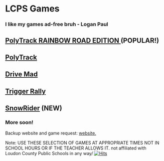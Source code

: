 # LCPS Games
### I like my games ad-free bruh - Logan Paul
## [ PolyTrack RAINBOW ROAD EDITION ](https://lcpsgames.github.io/PolyTrackRainbowRoad/) (POPULAR!)
## [PolyTrack](https://lcpsgames.github.io/polytrack/) 
## [ Drive Mad ](https://lcpsgames.github.io/drivemad/) 
## [ Trigger Rally ](/TriggerRally/) 
## [ SnowRider](/snowrider/) (NEW)
### More soon!
Backup website and game request: [ website. ](https://docs.google.com/document/d/1IOgdC2Of6N7-YVqLnDj1ciCKKoAffewma-MZDlP2Sg0/edit?usp=sharing)





Note: USE THESE SELECTION OF GAMES AT APPROPRIATE TIMES NOT IN SCHOOL HOURS OR IF THE TEACHER ALLOWS IT.
not affiliated with Loudon County Public Schools in any way/
[![Hits](https://hits.seeyoufarm.com/api/count/incr/badge.svg?url=https%3A%2F%2Flcpsgames.github.io%2Fgames%2F&count_bg=%2379C83D&title_bg=%23555555&icon=&icon_color=%23E7E7E7&title=hits&edge_flat=false)](https://hits.seeyoufarm.com)
